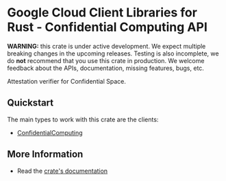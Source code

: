 # Google Cloud Client Libraries for Rust - Confidential Computing API

<!-- Code generated by sidekick. DO NOT EDIT. -->

**WARNING:** this crate is under active development. We expect multiple breaking
changes in the upcoming releases. Testing is also incomplete, we do **not**
recommend that you use this crate in production. We welcome feedback about the
APIs, documentation, missing features, bugs, etc.

Attestation verifier for Confidential Space.

## Quickstart

The main types to work with this crate are the clients:

- [ConfidentialComputing]

## More Information

- Read the [crate's documentation](https://docs.rs/google-cloud-confidentialcomputing-v1/latest/google-cloud-confidentialcomputing-v1)

[ConfidentialComputing]: https://docs.rs/google-cloud-confidentialcomputing-v1/latest/google_cloud_confidentialcomputing_v1/client/struct.ConfidentialComputing.html
